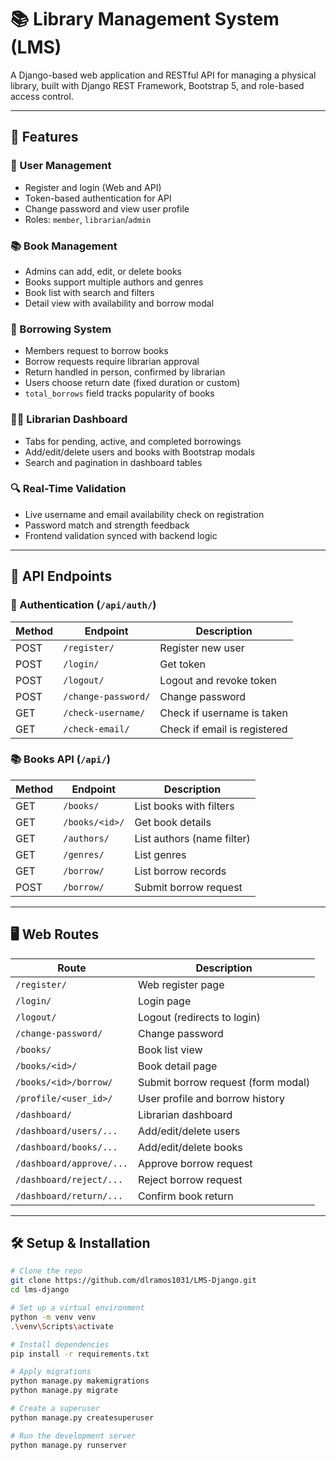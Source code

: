 # 📚 Library Management System (LMS)

A Django-based web application and RESTful API for managing a physical library, built with Django REST Framework, Bootstrap 5, and role-based access control.

---

## 🚀 Features

### 👤 User Management
- Register and login (Web and API)
- Token-based authentication for API
- Change password and view user profile
- Roles: `member`, `librarian`/`admin`

### 📚 Book Management
- Admins can add, edit, or delete books
- Books support multiple authors and genres
- Book list with search and filters
- Detail view with availability and borrow modal

### 🔄 Borrowing System
- Members request to borrow books
- Borrow requests require librarian approval
- Return handled in person, confirmed by librarian
- Users choose return date (fixed duration or custom)
- `total_borrows` field tracks popularity of books

### 🧑‍🏫 Librarian Dashboard
- Tabs for pending, active, and completed borrowings
- Add/edit/delete users and books with Bootstrap modals
- Search and pagination in dashboard tables

### 🔍 Real-Time Validation
- Live username and email availability check on registration
- Password match and strength feedback
- Frontend validation synced with backend logic

---

## 🔌 API Endpoints

### 🔐 Authentication (`/api/auth/`)
| Method | Endpoint             | Description                   |
|--------|----------------------|-------------------------------|
| POST   | `/register/`         | Register new user             |
| POST   | `/login/`            | Get token                     |
| POST   | `/logout/`           | Logout and revoke token       |
| POST   | `/change-password/`  | Change password               |
| GET    | `/check-username/`   | Check if username is taken    |
| GET    | `/check-email/`      | Check if email is registered  |

### 📚 Books API (`/api/`)
| Method | Endpoint             | Description                   |
|--------|----------------------|-------------------------------|
| GET    | `/books/`            | List books with filters       |
| GET    | `/books/<id>/`       | Get book details              |
| GET    | `/authors/`          | List authors (name filter)    |
| GET    | `/genres/`           | List genres                   |
| GET    | `/borrow/`           | List borrow records           |
| POST   | `/borrow/`           | Submit borrow request         |

---

## 🖥️ Web Routes

| Route                         | Description                         |
|-------------------------------|-------------------------------------|
| `/register/`                  | Web register page                   |
| `/login/`                     | Login page                          |
| `/logout/`                    | Logout (redirects to login)         |
| `/change-password/`           | Change password                     |
| `/books/`                     | Book list view                      |
| `/books/<id>/`                | Book detail page                    |
| `/books/<id>/borrow/`         | Submit borrow request (form modal)  |
| `/profile/<user_id>/`         | User profile and borrow history     |
| `/dashboard/`                 | Librarian dashboard                 |
| `/dashboard/users/...`        | Add/edit/delete users               |
| `/dashboard/books/...`        | Add/edit/delete books               |
| `/dashboard/approve/...`      | Approve borrow request              |
| `/dashboard/reject/...`       | Reject borrow request               |
| `/dashboard/return/...`       | Confirm book return                 |

---

## 🛠️ Setup & Installation

```bash
# Clone the repo
git clone https://github.com/dlramos1031/LMS-Django.git
cd lms-django

# Set up a virtual environment
python -m venv venv
.\venv\Scripts\activate

# Install dependencies
pip install -r requirements.txt

# Apply migrations
python manage.py makemigrations
python manage.py migrate

# Create a superuser
python manage.py createsuperuser

# Run the development server
python manage.py runserver
